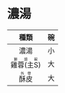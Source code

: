 # 濃湯

|                 種類                  | 碗  |
| :-----------------------------------: | :-: |
|                 濃湯                  | 小  |
| <ruby>雞蓉(主S)<rt>獅頭碗</rt></ruby> | 大  |
|    <ruby>酥皮<rt>外帶</rt></ruby>     | 大  |
